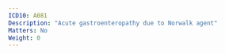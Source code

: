 ```yaml
---
ICD10: A081
Description: "Acute gastroenteropathy due to Norwalk agent"
Matters: No
Weight: 0
---
```


